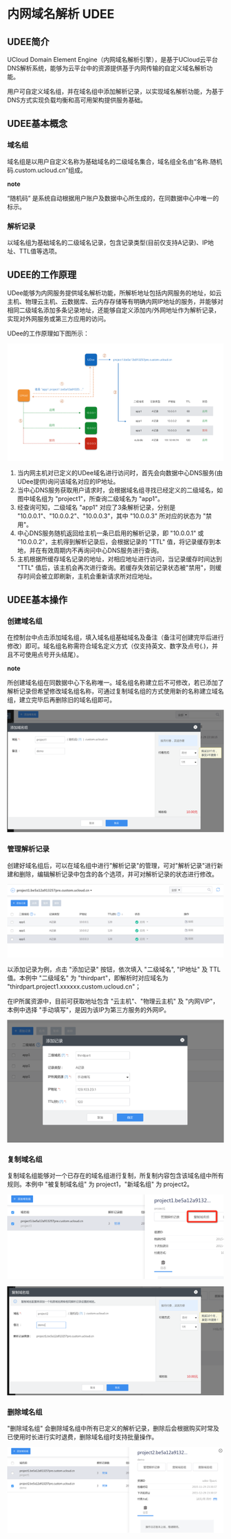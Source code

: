 # 内网域名解析 UDEE

## UDEE简介

UCloud Domain Element
Engine（内网域名解析引擎），是基于UCloud云平台DNS解析系统，能够为云平台中的资源提供基于内网传输的自定义域名解析功能。

用户可自定义域名组，并在域名组中添加解析记录，以实现域名解析功能，为基于DNS方式实现负载均衡和高可用架构提供服务基础。

## UDEE基本概念

### 域名组

域名组是以用户自定义名称为基础域名的二级域名集合，域名组全名由“名称.随机码.custom.ucloud.cn”组成。

**note**

“随机码” 是系统自动根据用户账户及数据中心所生成的，在同数据中心中唯一的标示。

### 解析记录

以域名组为基础域名的二级域名记录，包含记录类型(目前仅支持A记录)、IP地址、TTL值等选项。

## UDEE的工作原理

UDee能够为内网服务提供域名解析功能，所解析地址包括内网服务的地址，如云主机、物理云主机、云数据库、云内存存储等有明确内网IP地址的服务，并能够对相同二级域名添加多条记录地址，还能够自定义添加内/外网地址作为解析记录，实现对外网服务或第三方应用的访问。

UDee的工作原理如下图所示：

![image](/images/udee1.png)

1.  当内网主机对已定义的UDee域名进行访问时，首先会向数据中心DNS服务(由UDee提供)询问该域名对应的IP地址。
2.  当中心DNS服务获取用户请求时，会根据域名组寻找已经定义的二级域名，如图中域名组为 "project1"，所查询二级域名为
    "app1"。
3.  经查询可知，二级域名 "app1" 对应了3条解析记录，分别是 "10.0.0.1"、"10.0.0.2"、"10.0.0.3"，其中
    "10.0.0.3" 所对应的状态为 "禁用"。
4.  中心DNS服务随机返回给主机一条已启用的解析记录，即 "10.0.0.1" 或 "10.0.0.2"，主机得到解析记录后，会根据记录的
    "TTL" 值，将记录缓存到本地，并在有效周期内不再询问中心DNS服务进行查询。
5.  主机根据所缓存域名记录的地址，对相应地址进行访问，当记录缓存时间达到 "TTL"
    值后，该主机会再次进行查询。若缓存失效前记录状态被"禁用"，则缓存时间会被立即刷新，主机会重新请求所对应地址。

## UDEE基本操作

### 创建域名组

在控制台中点击添加域名组，填入域名组基础域名及备注（备注可创建完毕后进行修改）即可。域名组名称需符合域名定义方式（仅支持英文、数字及点号(.)，并且不可使用点号开头结尾）。

**note**

所创建域名组在同数据中心下名称唯一。域名组名称建立后不可修改，若已添加了解析记录但希望修改域名组名称，可通过复制域名组的方式使用新的名称建立域名组，建立完毕后再删除旧的域名组即可。

![image](/images/udee2.png)

### 管理解析记录

创建好域名组后，可以在域名组中进行"解析记录"的管理，可对"解析记录"进行新建和删除，编辑解析记录中包含的各个选项，并可对解析记录的状态进行修改。

![image](/images/udee3.png)

以添加记录为例，点击 "添加记录" 按钮，依次填入 "二级域名", "IP地址" 及 TTL值。本例中 "二级域名" 为
"thirdpart"，即解析时对应域名为 "thirdpart.project1.xxxxxx.custom.ucloud.cn"；

在IP所属资源中，目前可获取地址包含 "云主机"、"物理云主机" 及 "内网VIP"，本例中选择
"手动填写"，是因为该IP为第三方服务的外网IP。

![image](/images/udee4.png)

### 复制域名组

复制域名组能够对一个已存在的域名组进行复制，所复制内容包含该域名组中所有规则。本例中 "被复制域名组" 为 project1，"新域名组" 为
project2。

![image](/images/udee5.png)

![image](/images/udee6.png)

### 删除域名组

"删除域名组" 会删除域名组中所有已定义的解析记录，删除后会根据购买时常及已使用时长进行实时退费，删除域名组时支持批量操作。

![image](/images/udee7.png)
